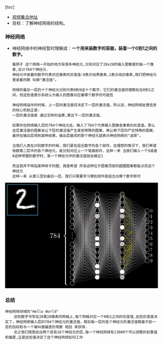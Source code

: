 [toc]

- [视频集合地址]( https://www.youtube.com/watch?v=Ilg3gGewQ5U&list=PLZHQObOWTQDNU6R1_67000Dx_ZCJB-3pi&index=3 )
- 目标：了解神经网络的结构。

### 神经网络

- 神经网络中的神经暂时理解成：**一个用来装数字的容器，装着一个0到1之间的数字。**

  ```
  看例子 这个网络一开始的地方有很多神经元,分别对应了28x28的输入图像里的每一个像素,总计784个神经元.
  神经元中装着的数字代表对应像素的灰度值:0表示纯黑像素,1表示纯白像素,我们把神经元里装着的数 叫做"激活值"。
  
  网络的最后一层的十个神经元分别代表0到9这十个数字，它们的激活值同理都处在0到1之间，但这些值表示系统认为输入的图像对应着哪个数字的可能性
  
  神经网络运作的时候，上一层的激活值将决定下一层的激活值。所以说，神经网络处理信息的核心机制正是:
  一层的激活值是 通过怎样的运算,算出下一层的激活值。
  
  如果你在网络输入层的784个神经元处，输入了784个代表输入图像各像素的灰度值。那么 这层激活值的图案会让下层的激活值产生某些特殊的图案，再让再下层的产生特殊的图案，最终在输出层得到某种结果。输出层最亮的那个神经元就表示神经网络的"选择"。
  
  当我们人类在识别数字的时候，我们是在组合数字的各个部件。在理想的情况下，我们希望倒数第二层中的各个神经元，能分别对应上一个笔画部件，这样一来 当我们输入一个9或者8这种带圈的数字时，某一个神经元中的激活值就会接近1
  
  而且我并不特指某种样子的圈，我是希望 所有这种位于图像顶部的圆圈图案都能点亮这个神经元
  这样一来 从第三层到最后一层，我们只需要学习哪些部件能组合出哪个数字即可
  
  ```

![image-20191111153338702](assets/image-20191111153338702.png)



### 总结

```
神经网络领域的"Hello World"
	这些数字书写在28乘28像素的网格上,每个网格对应一个0到1之间的灰度值,这些灰度值决定了，神经网络输入层的784个神经元的激活值，随后每一层的各个神经元的激活值都基于前一层的加权和与一个被叫做偏差的常数 相加 来获得.
	总之我们随意给出两个具有16个神经元的层,每一个神经网络有13000个可以调整的权重值和偏差,正是这些值决定了这个神经网络如何工作
```

